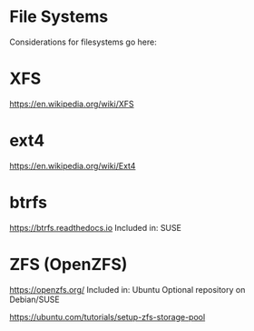 # File Systems

Considerations for filesystems go here:

# XFS
https://en.wikipedia.org/wiki/XFS


# ext4
https://en.wikipedia.org/wiki/Ext4


# btrfs
https://btrfs.readthedocs.io
Included in: SUSE

# ZFS (OpenZFS)
https://openzfs.org/
Included in: Ubuntu
Optional repository on Debian/SUSE

https://ubuntu.com/tutorials/setup-zfs-storage-pool

